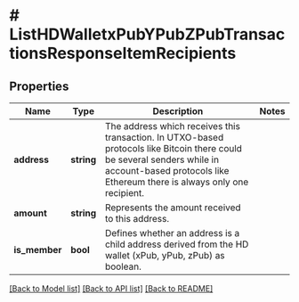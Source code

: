 # # ListHDWalletxPubYPubZPubTransactionsResponseItemRecipients

## Properties

Name | Type | Description | Notes
------------ | ------------- | ------------- | -------------
**address** | **string** | The address which receives this transaction. In UTXO-based protocols like Bitcoin there could be several senders while in account-based protocols like Ethereum there is always only one recipient. |
**amount** | **string** | Represents the amount received to this address. |
**is_member** | **bool** | Defines whether an address is a child address derived from the HD wallet (xPub, yPub, zPub) as boolean. |

[[Back to Model list]](../../README.md#models) [[Back to API list]](../../README.md#endpoints) [[Back to README]](../../README.md)
